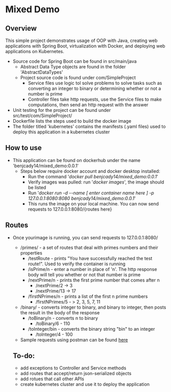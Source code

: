 # Mixed Demo

## Overview
This simple project demonstrates usage of OOP with Java, creating web applications with Spring Boot, virtualization with Docker, and deploying web applications on Kubernetes.
* Source code for Spring Boot can be found in src/main/java
    * Abstract Data Type objects are found in the folder 'AbstractDataTypes'
    * Project source code is found under com/SimpleProject
        * Service files use logic tol solve problems to solve tasks such as converting an integer to binary or determining whether or not a number is prime
        * Controller files take http requests, use the Service files to make computations, then send an http request with the answer
* Unit testing for the project can be found under src/test/com/SimpleProject/
* Dockerfile lists the steps used to build the docker image
* The folder titled 'kubernetes' contains the manifests (.yaml files) used to deploy this application in a kubernetes cluster

## How to use
* This application can be found on dockerhub under the name 'benjcady14/mixed_demo:0.0.1'
    * Steps below require docker account and docker desktop installed:
        * Run the command '_docker pull benjcady14/mixed_demo:0.0.1_'
        * Verify images was pulled: run '_docker images_', the image should be listed
        * Run
            '_docker run -d --name [ enter container name here ] -p 127.0.0.1:8080:8080 benjcady14/mixed_demo:0.0.1_'
        * This runs the image on your local machine. You can now send requests to 127.0.0.1:8080/{routes here}
## Routes        
* Once yourimage is running, you can send requests to 127.0.0.1:8080/
    * /primes/ - a set of routes that deal with primes numbers and their properties
        * /testRoute - prints "You have successfully reached the test route!". Used to verify the container is running
        * /isPrime/n -  enter a number in place of 'n'. The http response body will tell you whether or not that number is prime
        * /nextPrime/n - prints the first prime number that comes after n
            * /nextPrime/2 -> 3
            * /nextPrime/13 -> 17
        * /firstNPrimes/n - prints a list of the first n prime numbers
            * /firstNPrimes/5 - > 2, 3, 5, 7, 11
    * /binary/ - converts integer to binary, and binary to integer, then posts the result in the body of the response
        * /toBinary/n - converts n to binary
            * /toBinary/6 - 110
        * /toInteger/bin - converts the binary string "bin" to an integer
            * /toInteger/4 - 100
   * Sample requests using postman can be found [here](https://github.com/bennett-cady/k8s-swapp/issues/1)
    
  
  
  ## To-do:
  * add exceptions to Controller and Service methods
  * add routes that accept/return json-serialized objects
  * add rotues that call other APIs
  * create kubernetes cluster and use it to deploy the application
        

